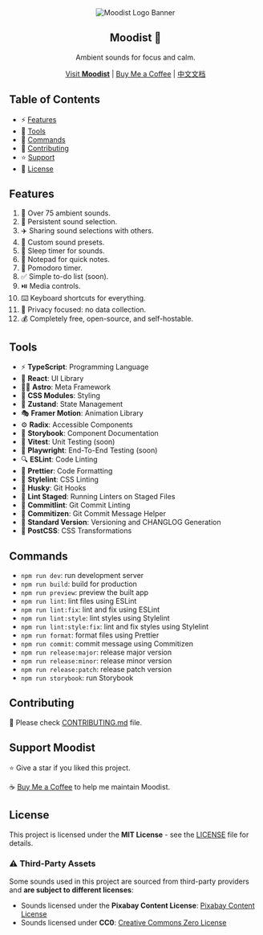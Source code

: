 <div align="center">
  <img src="/assets/banner.png" alt="Moodist Logo Banner" />
  <h2>Moodist 🌲</h2>
  <p>Ambient sounds for focus and calm.</p>
  <a href="https://moodist.mvze.net">Visit <strong>Moodist</strong></a> | <a href="https://buymeacoffee.com/remvze">Buy Me a Coffee</a> | <a href="README_zh.md">中文文档</a>
</div>

## Table of Contents

- ⚡ [Features](#features)
- 🧰 [Tools](#tools)
- 🔮 [Commands](#commands)
- 🚧 [Contributing](#contributing)
- ⭐ [Support](#support-moodist)
- 📜 [License](#license)

## Features

1. 🎵 Over 75 ambient sounds.
1. 📝 Persistent sound selection.
1. ✈️ Sharing sound selections with others.
1. 🧰 Custom sound presets.
1. 🌙 Sleep timer for sounds.
1. 📓 Notepad for quick notes.
1. 🍅 Pomodoro timer.
1. ✅ Simple to-do list (soon).
1. ⏯️ Media controls.
1. ⌨️ Keyboard shortcuts for everything.
1. 🥷 Privacy focused: no data collection.
1. 💰 Completely free, open-source, and self-hostable.

## Tools

- ⚡ **TypeScript**: Programming Language
- 🔨 **React**: UI Library
- 🧑‍🚀 **Astro**: Meta Framework
- 🎨 **CSS Modules**: Styling
- 🐻 **Zustand**: State Management
- 🎭 **Framer Motion**: Animation Library
- ⚙️ **Radix**: Accessible Components
- 📕 **Storybook**: Component Documentation
- 🧪 **Vitest**: Unit Testing (soon)
- 🔭 **Playwright**: End-To-End Testing (soon)
- 🔍 **ESLint**: Code Linting
- 🧹 **Prettier**: Code Formatting
- 🧼 **Stylelint**: CSS Linting
- 🐶 **Husky**: Git Hooks
- 📝 **Lint Staged**: Running Linters on Staged Files
- 🧽 **Commitlint**: Git Commit Linting
- 🧭 **Commitizen**: Git Commit Message Helper
- 📓 **Standard Version**: Versioning and CHANGLOG Generation
- 🧰 **PostCSS**: CSS Transformations

## Commands

- `npm run dev`: run development server
- `npm run build`: build for production
- `npm run preview`: preview the built app
- `npm run lint`: lint files using ESLint
- `npm run lint:fix`: lint and fix using ESLint
- `npm run lint:style`: lint styles using Stylelint
- `npm run lint:style:fix`: lint and fix styles using Stylelint
- `npm run format`: format files using Prettier
- `npm run commit`: commit message using Commitizen
- `npm run release:major`: release major version
- `npm run release:minor`: release minor version
- `npm run release:patch`: release patch version
- `npm run storybook`: run Storybook

## Contributing

🚧 Please check [CONTRIBUTING.md](CONTRIBUTING.md) file.

## Support Moodist

⭐ Give a star if you liked this project.

☕ [Buy Me a Coffee](https://buymeacoffee.com/remvze) to help me maintain Moodist.

## License

This project is licensed under the **MIT License** - see the [LICENSE](LICENSE) file for details.

### ⚠️ Third-Party Assets

Some sounds used in this project are sourced from third-party providers and **are subject to different licenses**:

- Sounds licensed under the **Pixabay Content License**: [Pixabay Content License](https://pixabay.com/service/license-summary/)
- Sounds licensed under **CC0**: [Creative Commons Zero License](https://creativecommons.org/publicdomain/zero/1.0/)
